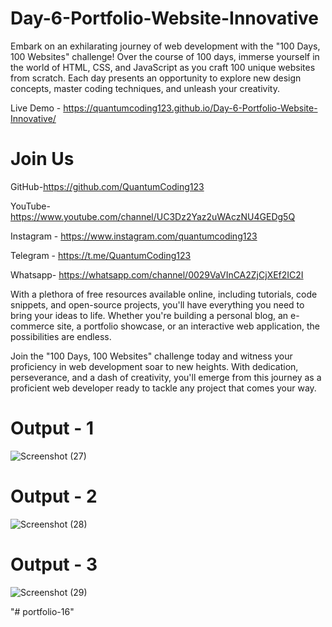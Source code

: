 # Day-6-Portfolio-Website-Innovative

Embark on an exhilarating journey of web development with the "100 Days, 100 Websites" challenge! Over the course of 100 days, immerse yourself in the world of HTML, CSS, and JavaScript as you craft 100 unique websites from scratch. Each day presents an opportunity to explore new design concepts, master coding techniques, and unleash your creativity.

Live Demo - https://quantumcoding123.github.io/Day-6-Portfolio-Website-Innovative/

# Join Us

GitHub-https://github.com/QuantumCoding123

YouTube-https://www.youtube.com/channel/UC3Dz2Yaz2uWAczNU4GEDg5Q

Instagram - https://www.instagram.com/quantumcoding123

Telegram - https://t.me/QuantumCoding123

Whatsapp- https://whatsapp.com/channel/0029VaVInCA2ZjCjXEf2IC2I

With a plethora of free resources available online, including tutorials, code snippets, and open-source projects, you'll have everything you need to bring your ideas to life. Whether you're building a personal blog, an e-commerce site, a portfolio showcase, or an interactive web application, the possibilities are endless.

Join the "100 Days, 100 Websites" challenge today and witness your proficiency in web development soar to new heights. With dedication, perseverance, and a dash of creativity, you'll emerge from this journey as a proficient web developer ready to tackle any project that comes your way.

# Output - 1

![Screenshot (27)](https://github.com/QuantumCoding123/Day-6-Portfolio-Website-Innovative/assets/166281221/1befb83e-d155-4a4e-8127-77c4d19c78cb)


# Output - 2

![Screenshot (28)](https://github.com/QuantumCoding123/Day-6-Portfolio-Website-Innovative/assets/166281221/79bcd76d-ef26-4bf7-a5a1-26a62ab13e5f)


# Output - 3

![Screenshot (29)](https://github.com/QuantumCoding123/Day-6-Portfolio-Website-Innovative/assets/166281221/4ec69e26-1bb0-48c4-8a18-00d55689e1b5)





"# portfolio-16" 
